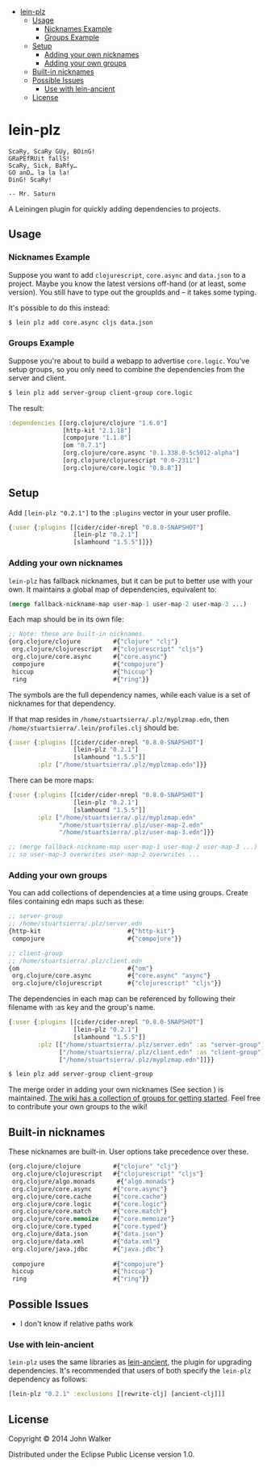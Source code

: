 - [lein-plz](#lein-plz)
  - [Usage](#usage)
    - [Nicknames Example](#nicknames-example)
    - [Groups Example](#groups-example)
  - [Setup](#setup)
    - [Adding your own nicknames](#adding-your-own-nicknames)
    - [Adding your own groups](#adding-your-own-groups)
  - [Built-in nicknames](#built-in-nicknames)
  - [Possible Issues](#possible-issues)
    - [Use with lein-ancient](#use-with-lein-ancient)
  - [License](#license)

# lein-plz<a id="sec-1" name="sec-1"></a>

```
ScaRy, ScaRy GUy, BOinG!
GRaPEfRUit fallS!
ScaRy, Sick, BaRfy…
GO anD… la la la!
DinG! ScaRy!

-- Mr. Saturn
```

A Leiningen plugin for quickly adding dependencies to projects.

## Usage<a id="sec-1-1" name="sec-1-1"></a>

### Nicknames Example<a id="sec-1-1-1" name="sec-1-1-1"></a>

Suppose you want to add `clojurescript`, `core.async` and
`data.json` to a project. Maybe you know the latest versions
off-hand (or at least, some version). You still have to type out
the groupIds and &#x2013; it takes some typing.

It's possible to do this instead:

```sh
$ lein plz add core.async cljs data.json
```

### Groups Example<a id="sec-1-1-2" name="sec-1-1-2"></a>

Suppose you're about to build a webapp to advertise
`core.logic`. You've setup groups, so you only need to combine the
dependencies from the server and client.

```sh
$ lein plz add server-group client-group core.logic
```

The result:

```clojure
:dependencies [[org.clojure/clojure "1.6.0"]
               [http-kit "2.1.18"]
               [compojure "1.1.8"]
               [om "0.7.1"]
               [org.clojure/core.async "0.1.338.0-5c5012-alpha"]
               [org.clojure/clojurescript "0.0-2311"]
               [org.clojure/core.logic "0.8.8"]]
```

## Setup<a id="sec-1-2" name="sec-1-2"></a>

Add `[lein-plz "0.2.1"]` to the `:plugins` vector in your user
profile.

```clojure
{:user {:plugins [[cider/cider-nrepl "0.8.0-SNAPSHOT"]
                  [lein-plz "0.2.1"]
                  [slamhound "1.5.5"]]}}
```

### Adding your own nicknames<a id="sec-1-2-1" name="sec-1-2-1"></a>

`lein-plz` has fallback nicknames, but it can be put to better use
with your own. It maintains a global map of dependencies,
equivalent to:

```clojure
(merge fallback-nickname-map user-map-1 user-map-2 user-map-3 ...)
```

Each map should be in its own file:

```clojure
;; Note: these are built-in nicknames.
{org.clojure/clojure         #{"clojure" "clj"}
 org.clojure/clojurescript   #{"clojurescript" "cljs"}
 org.clojure/core.async      #{"core.async"}
 compojure                   #{"compojure"}
 hiccup                      #{"hiccup"}
 ring                        #{"ring"}}
```

The symbols are the full dependency names, while each value is a
set of nicknames for that dependency.

If that map resides in `/home/stuartsierra/.plz/myplzmap.edn`,
then `/home/stuartsierra/.lein/profiles.clj` should be:

```clojure
{:user {:plugins [[cider/cider-nrepl "0.8.0-SNAPSHOT"]
                  [lein-plz "0.2.1"]
                  [slamhound "1.5.5"]]
        :plz ["/home/stuartsierra/.plz/myplzmap.edn"]}}
```

There can be more maps:

```clojure
{:user {:plugins [[cider/cider-nrepl "0.8.0-SNAPSHOT"]
                  [lein-plz "0.2.1"]
                  [slamhound "1.5.5"]]
        :plz ["/home/stuartsierra/.plz/myplzmap.edn"
              "/home/stuartsierra/.plz/user-map-2.edn"
              "/home/stuartsierra/.plz/user-map-3.edn"]}}

;; (merge fallback-nickname-map user-map-1 user-map-2 user-map-3 ...)
;; so user-map-3 overwrites user-map-2 overwrites ...
```

### Adding your own groups<a id="sec-1-2-2" name="sec-1-2-2"></a>

You can add collections of dependencies at a time using
groups. Create files containing edn maps such as these:

```clojure
;; server-group
;; /home/stuartsierra/.plz/server.edn
{http-kit                        #{"http-kit"}
 compojure                       #{"compojure"}}

;; client-group
;; /home/stuartsierra/.plz/client.edn
{om                              #{"om"}
 org.clojure/core.async          #{"core.async" "async"}
 org.clojure/clojurescript       #{"clojurescript" "cljs"}}
```

The dependencies in each map can be referenced by following their
filename with :as key and the group's name.

```clojure
{:user {:plugins [[cider/cider-nrepl "0.8.0-SNAPSHOT"]
                  [lein-plz "0.2.1"]
                  [slamhound "1.5.5"]]
        :plz [["/home/stuartsierra/.plz/server.edn" :as "server-group"]
              ["/home/stuartsierra/.plz/client.edn" :as "client-group"]
              ["/home/stuartsierra/.plz/myplzmap.edn"]]}}
```

```sh
$ lein plz add server-group client-group
```

The merge order in adding your own nicknames (See section ) is maintained. [The
wiki has a collection of groups for getting started](https://github.com/johnwalker/lein-plz/wiki/Groups). Feel free to
contribute your own groups to the wiki!

## Built-in nicknames<a id="sec-1-3" name="sec-1-3"></a>

These nicknames are built-in. User options take precedence over these.

```clojure
{org.clojure/clojure         #{"clojure" "clj"}
 org.clojure/clojurescript   #{"clojurescript" "cljs"}
 org.clojure/algo.monads      #{"algo.monads"}
 org.clojure/core.async      #{"core.async"}
 org.clojure/core.cache      #{"core.cache"}
 org.clojure/core.logic      #{"core.logic"}
 org.clojure/core.match      #{"core.match"}
 org.clojure/core.memoize    #{"core.memoize"}
 org.clojure/core.typed      #{"core.typed"}
 org.clojure/data.json       #{"data.json"}
 org.clojure/data.xml        #{"data.xml"}
 org.clojure/java.jdbc       #{"java.jdbc"}
 
 compojure                   #{"compojure"}
 hiccup                      #{"hiccup"}
 ring                        #{"ring"}}
```

## Possible Issues<a id="sec-1-4" name="sec-1-4"></a>

-   I don't know if relative paths work

### Use with lein-ancient<a id="sec-1-4-1" name="sec-1-4-1"></a>

`lein-plz` uses the same libraries as [lein-ancient](https://github.com/xsc/lein-ancient), the plugin for
upgrading dependencies. It's recommended that users of both
specify the `lein-plz` dependency as follows:

```clojure
[lein-plz "0.2.1" :exclusions [[rewrite-clj] [ancient-clj]]]
```

## License<a id="sec-1-5" name="sec-1-5"></a>

Copyright © 2014 John Walker

Distributed under the Eclipse Public License version 1.0.
